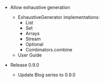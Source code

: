 -  Allow exhaustive generation
   - ExhaustiveGenerator implementations:
     - List
     - Set
     - Arrays
     - Stream
     - Optional
     - Combinators.combine
   - User Guide

- Release 0.9.0
    - Update Blog series to 0.9.0

